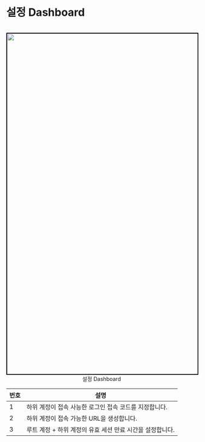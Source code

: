 # 설정 Dashboard

<br>

<center>
    <img
        src="/assets/images/설정_대시보드.png"
        width="1600"
        height="900"
        style="border: 2px solid black;"
    />
    <figcaption>설정 Dashboard</figcaption>
</center>

| 번호 | 설명                                                      |
| ---- | --------------------------------------------------------- |
| 1    | 하위 계정이 접속 사능한 로그인 접속 코드를 지정합니다.    |
| 2    | 하위 계정이 접속 가능한 URL을 생성합니다.                 |
| 3    | 루트 계정 + 하위 계정의 유효 세션 만료 시간을 설정합니다. |
